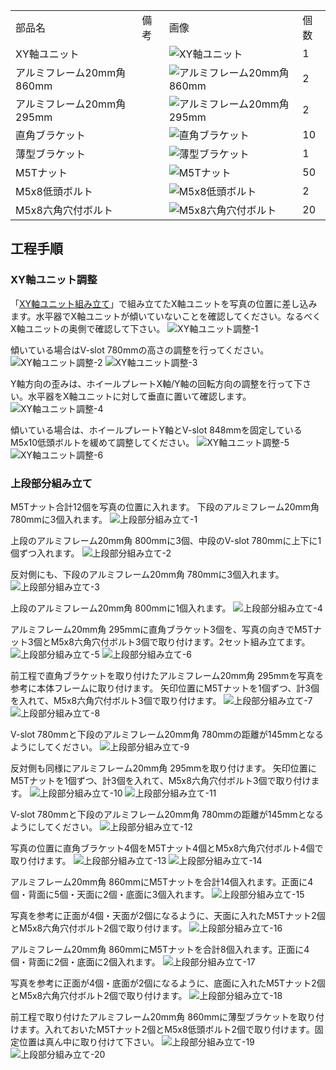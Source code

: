 <table class="packing-list">
    <tbody>
        <tr>
            <td>部品名</td>
            <td>備考</td>
            <td class="packing-img">画像</td>
            <td>個数</td>
        </tr>
        <tr>
            <td>XY軸ユニット</td>
            <td></td>
            <td><img src="./images/08/packing-001.jpg" alt="XY軸ユニット"></td>
            <td>1</td>
        </tr>
        <tr>
            <td>アルミフレーム20mm角 860mm</td>
            <td></td>
            <td><img src="./images/packing/004.jpg" alt="アルミフレーム20mm角 860mm"></td>
            <td>2</td>
        </tr>
        <tr>
            <td>アルミフレーム20mm角 295mm</td>
            <td></td>
            <td><img src="./images/packing/010.jpg" alt="アルミフレーム20mm角 295mm"></td>
            <td>2</td>
        </tr>
        <tr>
            <td>直角ブラケット</td>
            <td></td>
            <td><img src="./images/packing/029.jpg" alt="直角ブラケット"></td>
            <td>10</td>
        </tr>
        <tr>
            <td>薄型ブラケット</td>
            <td></td>
            <td><img src="./images/packing/048.jpg" alt="薄型ブラケット"></td>
            <td>1</td>
        </tr>
        <tr>
            <td>M5Tナット</td>
            <td></td>
            <td><img src="./images/packing/030.jpg" alt="M5Tナット"></td>
            <td>50</td>
        </tr>
        <tr>
            <td>M5x8低頭ボルト</td>
            <td></td>
            <td><img src="./images/packing/085.jpg" alt="M5x8低頭ボルト"></td>
            <td>2</td>
        </tr>
        <tr>
            <td>M5x8六角穴付ボルト</td>
            <td></td>
            <td><img src="./images/packing/031.jpg" alt="M5x8六角穴付ボルト"></td>
            <td>20</td>
        </tr>
    </tbody>
</table>

## 工程手順

### XY軸ユニット調整
「[XY軸ユニット組み立て](/manual/fabool-laser-co2-ver4-xy-axis-unit-assembly/)」で組み立てたX軸ユニットを写真の位置に差し込みます。水平器でX軸ユニットが傾いていないことを確認してください。なるべくX軸ユニットの奥側で確認して下さい。
<img src="./images/08/001.jpg" alt="XY軸ユニット調整-1">

傾いている場合はV-slot 780mmの高さの調整を行ってください。
<img src="./images/08/002.jpg" alt="XY軸ユニット調整-2">
<img src="./images/08/003.jpg" alt="XY軸ユニット調整-3">

Y軸方向の歪みは、ホイールプレートX軸/Y軸の回転方向の調整を行って下さい。水平器をX軸ユニットに対して垂直に置いて確認します。
<img src="./images/08/004.jpg" alt="XY軸ユニット調整-4">

傾いている場合は、ホイールプレートY軸とV-slot 848mmを固定しているM5x10低頭ボルトを緩めて調整してください。
<img src="./images/08/005.jpg" alt="XY軸ユニット調整-5">
<img src="./images/08/006.jpg" alt="XY軸ユニット調整-6">

### 上段部分組み立て
M5Tナット合計12個を写真の位置に入れます。
下段のアルミフレーム20mm角 780mmに3個入れます。
<img src="./images/08/007.jpg" alt="上段部分組み立て-1">

上段のアルミフレーム20mm角 800mmに3個、中段のV-slot 780mmに上下に1個ずつ入れます。
<img src="./images/08/008.jpg" alt="上段部分組み立て-2">

反対側にも、下段のアルミフレーム20mm角 780mmに3個入れます。
<img src="./images/08/009.jpg" alt="上段部分組み立て-3">

上段のアルミフレーム20mm角 800mmに1個入れます。
<img src="./images/08/010.jpg" alt="上段部分組み立て-4">

アルミフレーム20mm角 295mmに直角ブラケット3個を、写真の向きでM5Tナット3個とM5x8六角穴付ボルト3個で取り付けます。2セット組み立てます。
<img src="./images/08/011.jpg" alt="上段部分組み立て-5">
<img src="./images/08/012.jpg" alt="上段部分組み立て-6">

前工程で直角ブラケットを取り付けたアルミフレーム20mm角 295mmを写真を参考に本体フレームに取り付けます。
矢印位置にM5Tナットを1個ずつ、計3個を入れて、M5x8六角穴付ボルト3個で取り付けます。
<img src="./images/08/013.jpg" alt="上段部分組み立て-7">
<img src="./images/08/014.jpg" alt="上段部分組み立て-8">

V-slot 780mmと下段のアルミフレーム20mm角 780mmの距離が145mmとなるようにしてください。
<img src="./images/08/015.jpg" alt="上段部分組み立て-9">

反対側も同様にアルミフレーム20mm角 295mmを取り付けます。
矢印位置にM5Tナットを1個ずつ、計3個を入れて、M5x8六角穴付ボルト3個で取り付けます。
<img src="./images/08/016.jpg" alt="上段部分組み立て-10">
<img src="./images/08/017.jpg" alt="上段部分組み立て-11">

V-slot 780mmと下段のアルミフレーム20mm角 780mmの距離が145mmとなるようにしてください。
<img src="./images/08/018.jpg" alt="上段部分組み立て-12">

写真の位置に直角ブラケット4個をM5Tナット4個とM5x8六角穴付ボルト4個で取り付けます。
<img src="./images/08/019.jpg" alt="上段部分組み立て-13">
<img src="./images/08/020.jpg" alt="上段部分組み立て-14">

アルミフレーム20mm角 860mmにM5Tナットを合計14個入れます。正面に4個・背面に5個・天面に2個・底面に3個入れます。
<img src="./images/08/021.jpg" alt="上段部分組み立て-15">

写真を参考に正面が4個・天面が2個になるように、天面に入れたM5Tナット2個とM5x8六角穴付ボルト2個で取り付けます。
<img src="./images/08/022.jpg" alt="上段部分組み立て-16">

アルミフレーム20mm角 860mmにM5Tナットを合計8個入れます。正面に4個・背面に2個・底面に2個入れます。
<img src="./images/08/023.jpg" alt="上段部分組み立て-17">

写真を参考に正面が4個・底面が2個になるように、底面に入れたM5Tナット2個とM5x8六角穴付ボルト2個で取り付けます。
<img src="./images/08/024.jpg" alt="上段部分組み立て-18">

前工程で取り付けたアルミフレーム20mm角 860mmに薄型ブラケットを取り付けます。入れておいたM5Tナット2個とM5x8低頭ボルト2個で取り付けます。固定位置は真ん中に取り付けて下さい。
<img src="./images/08/025.jpg" alt="上段部分組み立て-19">
<img src="./images/08/026.jpg" alt="上段部分組み立て-20">
